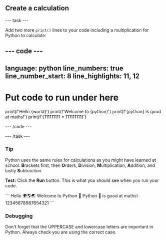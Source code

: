 <h2 class="c-project-heading--task">Create a calculation</h2>

--- task ---

Add two more `print()` lines to your code including a multiplication for Python to calculate:

--- code ---
---
language: python
line_numbers: true
line_number_start: 8
line_highlights: 11, 12
---
# Put code to run under here
print(f'Hello {world}')
print(f'Welcome to {python}')
print(f'{python} is good at maths!')
print(f'{111111111 * 111111111}')

--- /code ---

--- /task ---

<div class="c-project-callout c-project-callout--tip">

### Tip

Python uses the same rules for calculations as you might have learned at school. **B**rackets first, then **O**rders, **D**ivision, **M**ultiplication, **A**ddition, and lastly **S**ubtraction.

</div>

**Test:** Click the **Run** button.
This is what you should see when you run your code.

<div class="c-project-output">
```
Hello 🌍🌎🌏
Welcome to Python 🐍
Python 🐍 is good at maths!
12345678987654321
```
</div>

<div class="c-project-callout c-project-callout--debug">

### Debugging

Don't forget that the UPPERCASE and lowercase letters are important in Python. Always check you are using the correct case.

</div>
